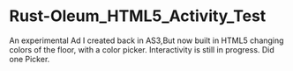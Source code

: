 # Rust-Oleum_HTML5_Activity_Test
An experimental Ad I created back in AS3,But now built in HTML5 changing colors of the floor, with a color picker. Interactivity is still in progress. Did one Picker. 
